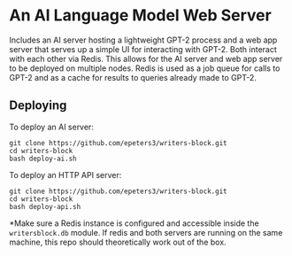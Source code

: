 # An AI Language Model Web Server

Includes an AI server hosting a lightweight GPT-2 process and a web app server that serves up a simple UI for interacting with GPT-2. Both interact with each other via Redis. This allows for the AI server and web app server to be deployed on multiple nodes. Redis is used as a job queue for calls to GPT-2 and as a cache for results to queries already made to GPT-2.

## Deploying

To deploy an AI server:

```shell
git clone https://github.com/epeters3/writers-block.git
cd writers-block
bash deploy-ai.sh
```

To deploy an HTTP API server:

```shell
git clone https://github.com/epeters3/writers-block.git
cd writers-block
bash deploy-api.sh
```

\*Make sure a Redis instance is configured and accessible inside the `writersblock.db` module. If redis and both servers are running on the same machine, this repo should theoretically work out of the box.
